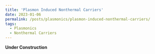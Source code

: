 ```yaml
---
title: 'Plasmon Induced Nonthermal Carriers'
date: 2023-01-06
permalink: /posts/plasmonics/plasmon-induced-nonthermal-carriers/
tags:
  - Plasmonics
  - Nonthermal Carriers
---
```


**Under Construction**


